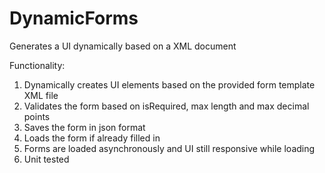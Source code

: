 # DynamicForms
Generates a UI dynamically based on a XML document

Functionality:
1. Dynamically creates UI elements based on the provided form template XML file
2. Validates the form based on isRequired, max length and max decimal points
3. Saves the form in json format
4. Loads the form if already filled in
5. Forms are loaded asynchronously and UI still responsive while loading
5. Unit tested
